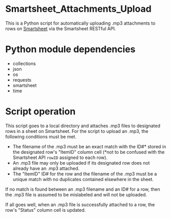 # Smartsheet_Attachments_Upload

This is a Python script for automatically uploading .mp3 attachments to rows on [Smartsheet](https://smartsheet.com) via the Smartsheet RESTful API.

# Python module dependencies

- collections
- json
- os
- requests
- smartsheet
- time

# Script operation

This script goes to a local directory and attaches .mp3 files to designated rows in a sheet on Smartsheet. For the script to upload an .mp3, the following conditions must be met.

- The filename of the .mp3 must be an exact match with the ID#* stored in the designated row's "ItemID" column cell (*not to be confused with the Smartsheet API `rowID` assigned to each row).
- An .mp3 file may only be uploaded if its designated row does not already have an .mp3 attached.
- The "ItemID" ID# for the row and the filename of the .mp3 must be a unique match with no duplicates contained elsewhere in the sheet.

If no match is found between an .mp3 filename and an ID# for a row, then the .mp3 file is assumed to be mislabeled and will not be uploaded.

If all goes well, when an .mp3 file is successfully attached to a row, the row's "Status" column cell is updated. 
